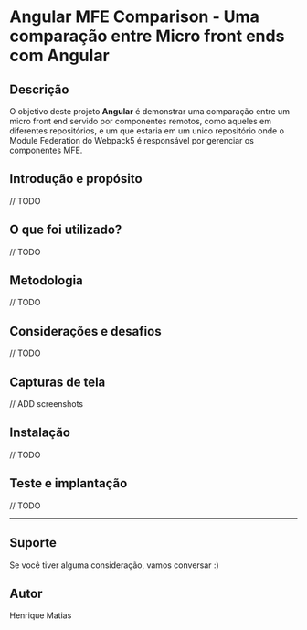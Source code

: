 # Angular MFE Comparison - Uma comparação entre Micro front ends com Angular

## Descrição
O objetivo deste projeto **Angular** é demonstrar uma comparação entre um micro front end servido por componentes remotos, como aqueles em diferentes repositórios, e um que estaria em um unico repositório onde o Module Federation do Webpack5 é responsável por gerenciar os componentes MFE.

## Introdução e propósito
// TODO

## O que foi utilizado?
// TODO

## Metodologia
// TODO

## Considerações e desafios
// TODO

## Capturas de tela
// ADD screenshots

## Instalação
// TODO

## Teste e implantação
// TODO

***

## Suporte
Se você tiver alguma consideração, vamos conversar :)

## Autor 
Henrique Matias
